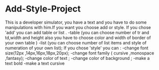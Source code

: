 # Add-Style-Project
This is a developer simulator, you have a text and you have to do some manipulations with him.If you want you choose add or style.
If you chose 'add' you can add table or list .
-table (you can choose number of tr and td,width and height also you have to choose color and width of border of your own table  )
-list (you can choose number of list items and style of numeration of your own list);
If you chose 'style' you can :
-change font size(12px ,14px,16px,18px,20px);
-change font  family ( cursive ,monospace ,fantasy);
-change color of text ;
-change color of background ;
-make a text bold
-make a text cursive
